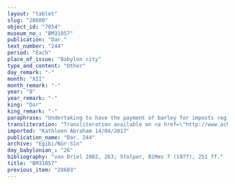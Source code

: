 ```yaml
---
layout: "tablet"
slug: "28600"
object_id: "7054"
museum_no_: "BM31057"
publication: "Dar."
text_number: "244"
period: "Each"
place_of_issue: "Babylon city"
type_and_content: "Other"
day_remark: "-"
month: "XII"
month_remark: "-"
year: "8"
year_remark: "-"
king: "Dar"
king_remark: "-"
paraphrase: "Undertaking to have the payment of barley for imposts registered in the central administration&rsquo;s bookkeeping.<br /> It concerns the 240;0 kor of barley for the <em>uppiyatu</em>-impost that is due to the Crown (<em>makkūr sarri</em>). <strong>B</strong>, the &hellip;(uncl)-official (l&uacute;&nbsp;<em>na</em><sup>?</sup>-<em>AB-HU</em>) measured it (<em>ma&scaron;āhu</em>) and gave it to <strong>A</strong>, slave of <strong>E</strong>. This took place at the royal harbor (<em>kar&ecirc; &scaron;arri</em>). <strong>A</strong> claims (<em>qab&ucirc;) </em>that he entrusted&nbsp; (<em>paqādu</em>) the barley to <strong>C</strong>. In order to support his claim, he should book his payment with <strong>C</strong> and give proof of its registration to <strong>D </strong>(<em>uzuzzu - nadānu</em>), the supervisor (<em>bēl piqitti</em>) o.b.o. the treasurer (<em>ma&scaron;ennu</em>). He should do this not later than (<em>adi</em>) the 10<sup>th</sup> of D&ucirc;zu (IV). Names of 7 witnesses and the scribe.<br /> &nbsp;<br /> <strong>A </strong>= Nab&ucirc;-remūa, slave of <strong>E</strong>; <strong>B </strong>= Marduk-&scaron;umu-iddin, the l&uacute;&nbsp;<em>na</em><sup>?</sup>-<em>AB-HU </em>official; <strong>C </strong>= Arad-Bēl-ṣarbi/Nūrēa; <strong>D </strong>= Iqūpu/Bēl-&hellip;, supervisor o.b.o. the treasurer (<em>bēl piqitti &scaron;a ma&scaron;enni</em>); <strong>E = </strong>&Scaron;iriktu(/Iddināya//Egibi)."
transliteration: "Transliteration available on <a href=\"http://www.achemenet.com/en/item/?/textual-sources/texts-by-languages-and-scripts/babylonian/egibi-archive/1657471\" target=\"_blank\">Achemenet</a>"
imported: "Kathleen Abraham 14/04/2017"
publication_name: "Dar. 244"
archive: "Egibi/Nūr-Sîn"
day_babylonian_: "26"
bibliography: "van Driel 2002, 263; Stolper, BiMes 7 (1977), 251 ff."
title: "BM31057"
previous_item: "28603"
---
```

